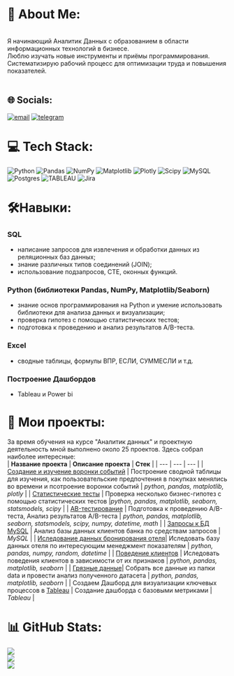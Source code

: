 # 💾 About Me:
<br>Я начинающий Аналитик Данных  с образованием в области информационных технологий в бизнесе.<br>Люблю изучать новые инструменты и приёмы программирования.<br>Систематизирую рабочий процесс для оптимизации труда и повышения показателей.<br><br>


## 🌐 Socials:
[![email](https://img.shields.io/badge/Email-D14836?logo=gmail&logoColor=white)](mailto:majkl.a@yandex.ru) [![telegram](https://camo.githubusercontent.com/bbd50f0eeefabed175ee2c095191afb962fdd3e5c26873a14942b8d895addfc3/68747470733a2f2f696d672e736869656c64732e696f2f62616467652f54656c656772616d2d626c75653f6c6f676f3d74656c656772616d266c6f676f436f6c6f723d7768697465)](https://t.me/MikhailRMA)

# 💻 Tech Stack:
![Python](https://img.shields.io/badge/python-3670A0?style=for-the-badge&logo=python&logoColor=ffdd54) ![Pandas](https://img.shields.io/badge/pandas-%23150458.svg?style=for-the-badge&logo=pandas&logoColor=white) ![NumPy](https://img.shields.io/badge/numpy-%23013243.svg?style=for-the-badge&logo=numpy&logoColor=white) ![Matplotlib](https://img.shields.io/badge/Matplotlib-%23ffffff.svg?style=for-the-badge&logo=Matplotlib&logoColor=black) ![Plotly](https://img.shields.io/badge/Plotly-%233F4F75.svg?style=for-the-badge&logo=plotly&logoColor=white) ![Scipy](https://img.shields.io/badge/SciPy-%230C55A5.svg?style=for-the-badge&logo=scipy&logoColor=%white) ![MySQL](https://img.shields.io/badge/mysql-4479A1.svg?style=for-the-badge&logo=mysql&logoColor=white) ![Postgres](https://img.shields.io/badge/postgres-%23316192.svg?style=for-the-badge&logo=postgresql&logoColor=white) ![TABLEAU](https://camo.githubusercontent.com/104718c10f89478d6f1b7093e75b25c384ddd12280dd7ccbc3a606a2d207c411/68747470733a2f2f696d672e736869656c64732e696f2f62616467652f5461626c6561752d77686974653f6c6f676f3d5461626c6561752673266c6f676f436f6c6f723d79656c6c6f77267374796c653d666f722d7468652d6261646765) ![Jira](https://img.shields.io/badge/jira-%230A0FFF.svg?style=for-the-badge&logo=jira&logoColor=white)

# 🛠️Навыки:

### SQL
- написание запросов для извлечения и обработки данных из реляционных баз данных;
- знание различных типов соединений (JOIN);
- использование подзапросов, CTE, оконных функций.

### Python (библиотеки Pandas, NumPy, Matplotlib/Seaborn)
- знание основ программирования на Python и умение использовать библиотеки для анализа данных и визуализации;
- проверка гипотез с помощью статистических тестов;
- подготовка к проведению и анализ результатов A/B-теста.

### Excel
- сводные таблицы, формулы ВПР, ЕСЛИ, СУММЕСЛИ и т.д.

### Построение Дашбордов 
- Tableau и Power bi

# 📖 Мои проекты:
За время обучения на курсе "Аналитик данных" и проектную деятельность мной выполнено около 25 проектов. Здесь собрал наиболее интересные:<br>
| **Название проекта** | **Описание проекта** | **Стек** |
| --- | --- | --- |
| [Создание и изучение воронки событий](https://github.com/MikhailRMA/Ls_project/tree/main/Учебные%20проекты/Python/Проект%202.%20Групировка%20данных%20с%20построением%20воронки) | Построение сводной таблицы для изучения, как пользовательские предпочтения в покупках менялись во времени и псотроение воронки событий | *python, pandas, matplotlib, plotly*  |
| [Статистические тесты](https://github.com/MikhailRMA/Ls_project/tree/main/Учебные%20проекты/Python/Проект%203.%20Статистические%20тесты) | Проверка несколько бизнес-гипотез с помощью статистических тестов |*python, pandas, matplotlib, seaborn, statsmodels, scipy* |
| [AB-тестирование](https://github.com/MikhailRMA/Ls_project/tree/main/Учебные%20проекты/Python/Проект%204.%20AB-тестирование) | Подготовка к проведению A/B-теста, Анализ результатов A/B-теста | *python, pandas, matplotlib, seaborn, statsmodels, scipy, numpy, datetime, math* |
| [Запросы к БД MySQL](https://github.com/MikhailRMA/Ls_project/tree/main/Учебные%20проекты/SQL) | Анализ базы данных клиентов банка по средствам запросов  | *MySQL* |
| [Иследование данных бронирования отеля](https://github.com/MikhailRMA/WorkSpace/tree/main/Project_hotel)| Иследовать базу данных отеля по интересующим менеджмент показателям | *python, pandas, numpy, random, datetime* |
| [Поведение клиентов](https://github.com/MikhailRMA/WorkSpace/tree/main/Project2) | Иследовать поведения клиентов в зависимости от их признаков | *python, pandas, matplotlib, seaborn* |
| [Грязные данные]()| Собрать все данные из папки data и провести анализ полученного датасета | *python, pandas, matplotlib, seaborn* |
| Создаем Дашборд для визуализации ключевых процессов в [Tableau](https://public.tableau.com/views/task1_17410978099090/Dashboard1?:language=en-US&:sid=&:redirect=auth&:display_count=n&:origin=viz_share_link) | Создание дашборда с базовыми метриками | *Tableau* |
# 📊 GitHub Stats:
![](https://github-readme-stats.vercel.app/api?username=MikhailRMA&theme=nightowl&hide_border=false&include_all_commits=false&count_private=false)<br/>
![](https://nirzak-streak-stats.vercel.app/?user=MikhailRMA&theme=nightowl&hide_border=false)<br/>
![](https://github-readme-stats.vercel.app/api/top-langs/?username=MikhailRMA&theme=nightowl&hide_border=false&include_all_commits=false&count_private=false&layout=compact)
